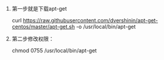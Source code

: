 1. 第一步就是下载apt-get

    curl https://raw.githubusercontent.com/dvershinin/apt-get-centos/master/apt-get.sh -o /usr/local/bin/apt-get

2. 第二步修改权限：

    chmod 0755 /usr/local/bin/apt-get